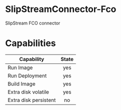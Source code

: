 SlipStreamConnector-Fco
=======================

SlipStream FCO connector


Capabilities
============

| Capability  | State |
| ----------- | :---: |
| Run Image | yes |
| Run Deployment | yes |
| Build Image | yes |
| Extra disk volatile | yes |
| Extra disk persistent | no |

[#6]: https://github.com/CELAR/SlipStreamConnector-Fco/issues/6
[#7]: https://github.com/CELAR/SlipStreamConnector-Fco/issues/7

